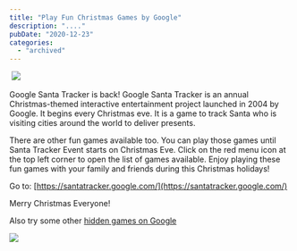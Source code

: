 ```yaml
---
title: "Play Fun Christmas Games by Google"
description: "...."
pubDate: "2020-12-23"
categories: 
  - "archived"
---
```


 [![](/images/santa-tracker-google-games-christmas.PNG)](https://1.bp.blogspot.com/-8ksBIryXcuQ/X-N2xv_3flI/AAAAAAAAOgc/s4L8n33XDuACAxxbBjBa67slo2jqTbpAgCLcBGAsYHQ/s1347/santa-tracker-google-games-christmas.PNG)  
  

Google Santa Tracker is back! Google Santa Tracker is an annual Christmas-themed interactive entertainment project launched in 2004 by Google. It begins every Christmas eve. It is a game to track Santa who is visiting cities around the world to deliver presents.

There are other fun games available too. You can play those games until Santa Tracker Event starts on Christmas Eve. Click on the red menu icon at the top left corner to open the list of games available. Enjoy playing these fun games with your family and friends during this Christmas holidays!

Go to: [https://santatracker.google.com/](https://santatracker.google.com/)

Merry Christmas Everyone!

Also try some other [hidden games on Google](https://www.buddhilive.com/2016/12/08/hidden-games-on-google-products/)

[![](/images/santa-tracker-google-games.PNG)](https://1.bp.blogspot.com/-1V-oepWYFuk/X-N5SitOMOI/AAAAAAAAOgo/Z_D7M_Oq26oeZTjH38epvw91ldS2lW8xwCLcBGAsYHQ/s1347/santa-tracker-google-games.PNG)
